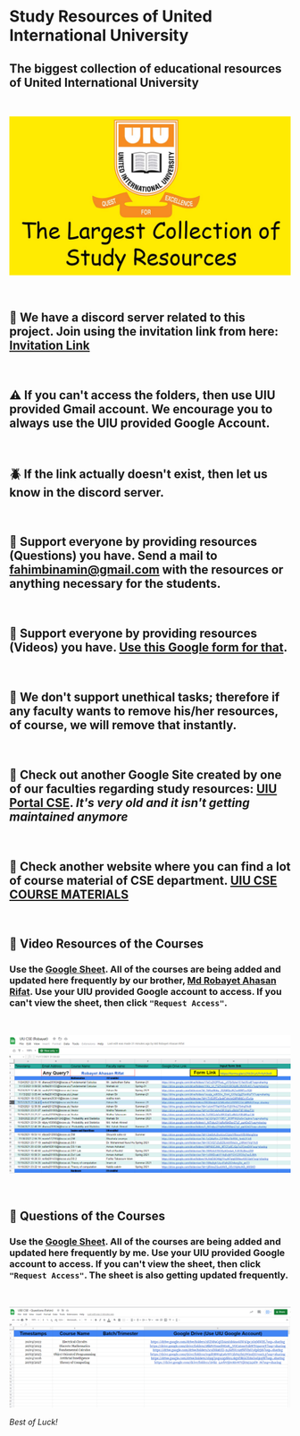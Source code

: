 # Study Resources of United International University

## The biggest collection of educational resources of United International University

<br>

![banner](img/banner-uiu-resourses.jpg)

<br>

## 🚨 We have a discord server related to this project. Join using the invitation link from here: [Invitation Link](https://discord.gg/6ckYPXmSSK)

<br>

## ⚠️ If you can't access the folders, then use UIU provided Gmail account. We encourage you to always use the UIU provided Google Account.

<br>

## 🪲 If the link actually doesn't exist, then let us know in the discord server.


<br>

## 🙏 Support everyone by providing resources (Questions) you have. Send a mail to [fahimbinamin@gmail.com](mailto:fahimbinamin@gmail.com) with the resources or anything necessary for the students. 

<br>

## 🙏 Support everyone by providing resources (Videos) you have. [Use this Google form for that](https://docs.google.com/forms/d/e/1FAIpQLSc3WuForA9-3QiiNnLPtfDSZh4cPAGQoZ8iaK-wT27i7a_yQw/viewform?pli=1).

<br>

## 🎯 We don't support unethical tasks; therefore if any faculty wants to remove his/her resources, of course, we will remove that instantly.

<br>



## 🌟 Check out another Google Site created by one of our faculties regarding study resources: [UIU Portal CSE](https://sites.google.com/view/portalofuiu/departments/cse).  <i> It's very old and it isn't getting maintained anymore </i>

<br>

## 🌠 Check another website where you can find a lot of course material of CSE department. [UIU CSE COURSE MATERIALS](https://sites.google.com/bscse.uiu.ac.bd/uiucoursematerials/home)

<br>

## 🎥 Video Resources of the Courses

### Use the [Google Sheet](https://docs.google.com/spreadsheets/d/1ucoxBUG-Cf2zbpE71ehRNK5pEpmnpctLlaWasJu0faM/edit#gid=2111826296). All of the courses are being added and updated here frequently by our brother, [Md Robayet Ahasan Rifat](https://www.facebook.com/greatrifatt). Use your UIU provided Google account to access. If you can't view the sheet, then click `"Request Access"`.

<br>

![Google Sheet](img/google-sheet.png)


<br>

## 📑 Questions of the Courses

### Use the [Google Sheet](https://docs.google.com/spreadsheets/d/1N43A4J_NYDzPlMT6URAw6yTkj0E1HT2GyWEwsKFls3o/edit?usp=sharing). All of the courses are being added and updated here frequently by me. Use your UIU provided Google account to access. If you can't view the sheet, then click `"Request Access"`. The sheet is also getting updated frequently.

<br>

![Question](img/question.png)







<i> Best of Luck! </i>